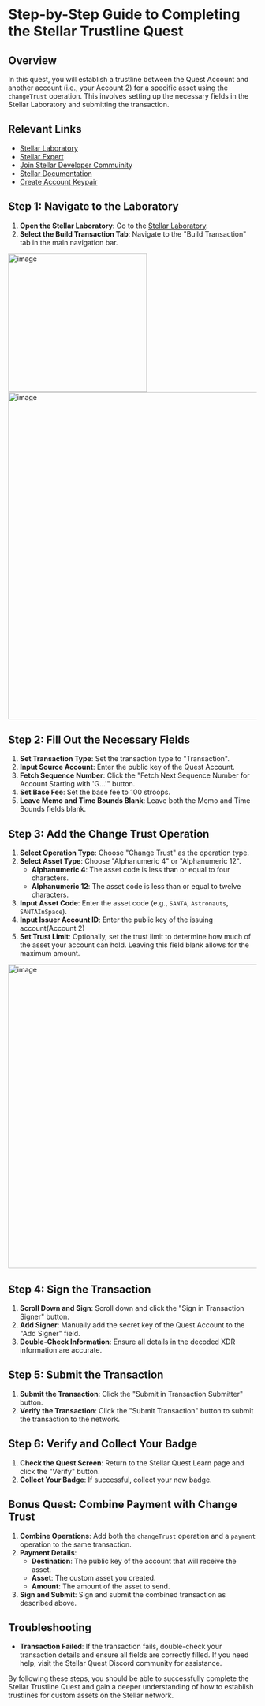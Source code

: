 # Step-by-Step Guide to Completing the Stellar Trustline Quest

## Overview
In this quest, you will establish a trustline between the Quest Account and another account (i.e., your Account 2) for a specific asset using the `changeTrust` operation. This involves setting up the necessary fields in the Stellar Laboratory and submitting the transaction.

## Relevant Links
- [Stellar Laboratory](https://www.stellar.org/laboratory/)
- [Stellar Expert](https://stellar.expert/)
- [Join Stellar Developer Commuinity](https://discord.com/invite/stellardev)
- [Stellar Documentation](https://developers.stellar.org/docs/)
- [Create Account Keypair](https://lab.stellar.org/account/create)

## Step 1: Navigate to the Laboratory
1. **Open the Stellar Laboratory**: Go to the [Stellar Laboratory](https://www.stellar.org/laboratory/).
2. **Select the Build Transaction Tab**: Navigate to the "Build Transaction" tab in the main navigation bar.
<img width="281" alt="image" src="https://github.com/user-attachments/assets/5cc07e46-a226-47d8-95d2-c1ac9535b159" />
<img width="664" alt="image" src="https://github.com/user-attachments/assets/258ad88d-180a-4b17-8688-17337ecf3080" />


## Step 2: Fill Out the Necessary Fields
1. **Set Transaction Type**: Set the transaction type to "Transaction".
2. **Input Source Account**: Enter the public key of the Quest Account.
3. **Fetch Sequence Number**: Click the "Fetch Next Sequence Number for Account Starting with 'G…'" button.
4. **Set Base Fee**: Set the base fee to 100 stroops.
5. **Leave Memo and Time Bounds Blank**: Leave both the Memo and Time Bounds fields blank.


## Step 3: Add the Change Trust Operation
1. **Select Operation Type**: Choose "Change Trust" as the operation type.
2. **Select Asset Type**: Choose "Alphanumeric 4" or "Alphanumeric 12".
   - **Alphanumeric 4**: The asset code is less than or equal to four characters.
   - **Alphanumeric 12**: The asset code is less than or equal to twelve characters.
3. **Input Asset Code**: Enter the asset code (e.g., `SANTA`, `Astronauts`, `SANTAInSpace`).
4. **Input Issuer Account ID**: Enter the public key of the issuing account(Account 2)
5. **Set Trust Limit**: Optionally, set the trust limit to determine how much of the asset your account can hold. Leaving this field blank allows for the maximum amount.
<img width="617" alt="image" src="https://github.com/user-attachments/assets/8c142363-02ed-4fe0-9745-e452378755cf" />


## Step 4: Sign the Transaction
1. **Scroll Down and Sign**: Scroll down and click the "Sign in Transaction Signer" button.
2. **Add Signer**: Manually add the secret key of the Quest Account to the "Add Signer" field.
3. **Double-Check Information**: Ensure all details in the decoded XDR information are accurate.

## Step 5: Submit the Transaction
1. **Submit the Transaction**: Click the "Submit in Transaction Submitter" button.
2. **Verify the Transaction**: Click the "Submit Transaction" button to submit the transaction to the network.

## Step 6: Verify and Collect Your Badge
1. **Check the Quest Screen**: Return to the Stellar Quest Learn page and click the "Verify" button.
2. **Collect Your Badge**: If successful, collect your new badge.

## Bonus Quest: Combine Payment with Change Trust
1. **Combine Operations**: Add both the `changeTrust` operation and a `payment` operation to the same transaction.
2. **Payment Details**:
   - **Destination**: The public key of the account that will receive the asset.
   - **Asset**: The custom asset you created.
   - **Amount**: The amount of the asset to send.
3. **Sign and Submit**: Sign and submit the combined transaction as described above.

## Troubleshooting
- **Transaction Failed**: If the transaction fails, double-check your transaction details and ensure all fields are correctly filled. If you need help, visit the Stellar Quest Discord community for assistance.

By following these steps, you should be able to successfully complete the Stellar Trustline Quest and gain a deeper understanding of how to establish trustlines for custom assets on the Stellar network.
